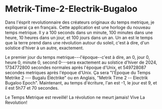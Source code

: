 # Metrik-Time-2-Electrik-Bugaloo

Dans l'ésprit revolutionnaire des créateurs originaux du temps metrique, je expliquerai ça en français. Cette application est une horloge du nouveau temps metrique. Il y a 100 seconds dans un minute, 100 minutes dans une heure, 10 heures dans un jour, et 100 jours dans un an. Un an est le temps que la terre prend dans une révolution autour du soleil, c'est à dire, d'un solstice d'hiver à un autre, exactement. 

Le premier jour du temps metrique---l'époque--c'est à dire, an 0, jour 0, heure 0, minute 0, second 0---sera exactement au solstice d'hiver de 2024, 1734772800 secondes normales après l'époque d'Unix, et 549728087 secondes metriques après l'époque d'Unix. Ça sera "l'Époque du Temps Metrike 2 --- Bugalu Éléctrike" ou en Anglais, "Metrik Time 2 -- Electrik Bugaloo Epoch". Maintenant, au temps d'écriture, l'an est -1, le jour est 9, et il est 5h77 et 70 secondes.

Le Temps Metrique est reveillé! La révolution ne meurt jamais! Vive La Revolution!
